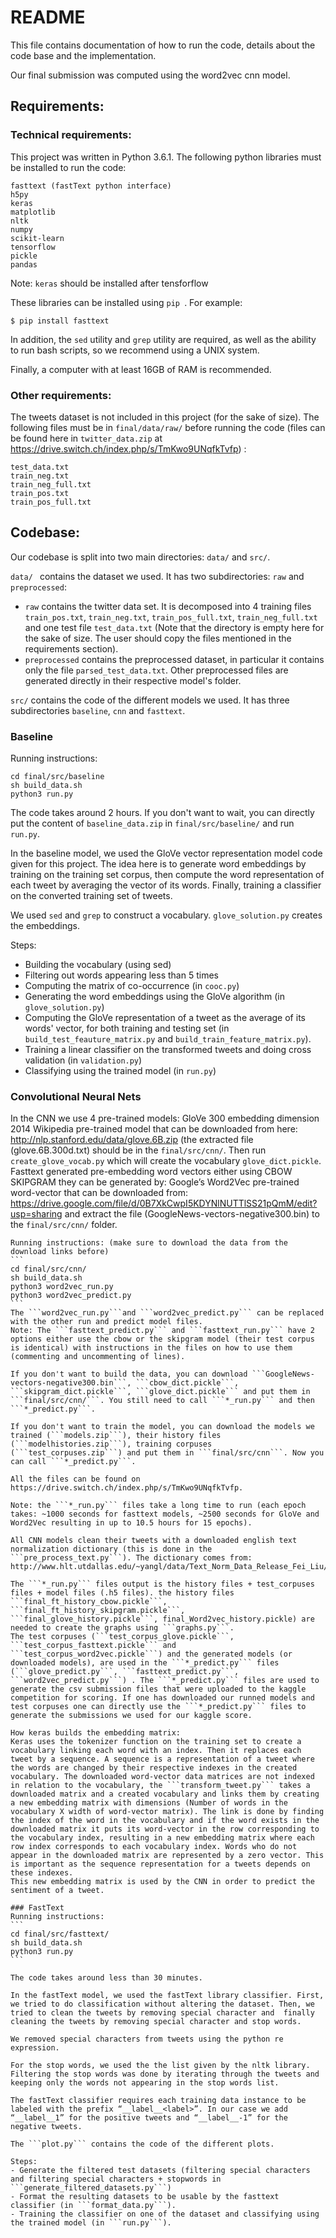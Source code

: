 # README

This file contains documentation of how to run the code, details about the code base and the implementation.

Our final submission was computed using the word2vec cnn model.

## Requirements:
### Technical requirements:
This project was written in Python 3.6.1.
The following python libraries must be installed to run the code:
```
fasttext (fastText python interface)
h5py
keras
matplotlib
nltk
numpy
scikit-learn
tensorflow
pickle
pandas
```
Note: ```keras``` should be installed after tensforflow

These libraries can be installed using ```pip ```. For example:
```
$ pip install fasttext
```

In addition, the ```sed``` utility and ```grep``` utility are required, as well as the ability to run bash scripts, so we recommend using a UNIX system.

Finally, a computer with at least 16GB of RAM is recommended.

### Other requirements:
The tweets dataset is not included in this project (for the sake of size). The following files must be in ```final/data/raw/``` before running the code (files can be found here in ```twitter_data.zip``` at https://drive.switch.ch/index.php/s/TmKwo9UNqfkTvfp) :

```
test_data.txt
train_neg.txt
train_neg_full.txt
train_pos.txt
train_pos_full.txt
```

## Codebase:
Our codebase is split into two main directories: ```data/``` and ```src/```.

```data/ ``` contains the dataset we used. It has two subdirectories: ```raw``` and ```preprocessed```:
- ```raw``` contains the twitter data set. It is decomposed into 4 training files ```train_pos.txt```, ```train_neg.txt```, ```train_pos_full.txt```, ```train_neg_full.txt``` and one test file ```test_data.txt``` (Note that the directory is empty here for the sake of size. The user should copy the files mentioned in the requirements section).
- ```preprocessed``` contains the preprocessed dataset, in particular it contains only the file ```parsed_test_data.txt```. Other preprocessed files are generated directly in their respective model's folder.

```src/``` contains the code of the different models we used. It has three subdirectories ```baseline```, ```cnn``` and ```fasttext```.

### Baseline
Running instructions:
```
cd final/src/baseline
sh build_data.sh
python3 run.py
```

The code takes around 2 hours. If you don't want to wait, you can directly put the content of ```baseline_data.zip``` in ```final/src/baseline/``` and run ```run.py```.

In the baseline model, we used the GloVe vector representation model code given for this project. The idea here is to  generate word embeddings by training on the training set corpus, then compute the word representation of each tweet by averaging the vector of its words. Finally, training a classifier on the converted training set of tweets.

We used ```sed``` and ```grep``` to construct a vocabulary. ```glove_solution.py``` creates the embeddings.

Steps:
- Building the vocabulary (using sed)
- Filtering out words appearing less than 5 times
- Computing the matrix of co-occurrence (in ```cooc.py```)
- Generating the word embeddings using the GloVe algorithm (in ```glove_solution.py```)
- Computing the GloVe representation of a tweet as the average of its words' vector, for both training and testing set (in ```build_test_feauture_matrix.py``` and ```build_train_feature_matrix.py```).
- Training a linear classifier on the transformed tweets and doing cross validation (in ```validation.py```)
- Classifying using the trained model (in ```run.py```)

### Convolutional Neural Nets
In the CNN we use 4 pre-trained models:
GloVe 300 embedding dimension 2014 Wikipedia pre-trained model that can be downloaded from here: http://nlp.stanford.edu/data/glove.6B.zip (the extracted file (glove.6B.300d.txt)  should be in the ```final/src/cnn/```. Then run ```create_glove_vocab.py```  which will create the vocabulary ```glove_dict.pickle```.
Fasttext generated pre-embedding word vectors either using CBOW SKIPGRAM
    they can be generated by:
	Google’s Word2Vec pre-trained word-vector that can be downloaded from: https://drive.google.com/file/d/0B7XkCwpI5KDYNlNUTTlSS21pQmM/edit?usp=sharing  and extract the file (GoogleNews-vectors-negative300.bin) to the ```final/src/cnn/``` folder.

	Running instructions: (make sure to download the data from the download links before)
	```
	cd final/src/cnn/
	sh build_data.sh
	python3 word2vec_run.py 
	python3 word2vec_predict.py
	```
	The ```word2vec_run.py```and ```word2vec_predict.py``` can be replaced with the other run and predict model files.
	Note: The ```fasttext_predict.py``` and ```fasttext_run.py``` have 2 options either use the cbow or the skipgram model (their test corpus is identical) with instructions in the files on how to use them (commenting and uncommenting of lines).

	If you don't want to build the data, you can download ```GoogleNews-vectors-negative300.bin```, ```cbow_dict.pickle```, ```skipgram_dict.pickle```, ```glove_dict.pickle``` and put them in ```final/src/cnn/```. You still need to call ```*_run.py``` and then ```*_predict.py```.

	If you don't want to train the model, you can download the models we trained (```models.zip```), their history files (```modelhistories.zip```), training corpuses (```test_corpuses.zip```) and put them in ```final/src/cnn```. Now you can call ```*_predict.py```.

	All the files can be found on https://drive.switch.ch/index.php/s/TmKwo9UNqfkTvfp.

	Note: the ```*_run.py``` files take a long time to run (each epoch takes: ~1000 seconds for fasttext models, ~2500 seconds for GloVe and Word2Vec resulting in up to 10.5 hours for 15 epochs).

	All CNN models clean their tweets with a downloaded english text normalization dictionary (this is done in the ```pre_process_text.py```). The dictionary comes from: http://www.hlt.utdallas.edu/~yangl/data/Text_Norm_Data_Release_Fei_Liu/

	The ```*_run.py``` files output is the history files + test_corpuses files + model files (.h5 files). the history files ```final_ft_history_cbow.pickle```, ```final_ft_history_skipgram.pickle```, ```final_glove_history.pickle```, final_Word2vec_history.pickle) are needed to create the graphs using ```graphs.py```. 
	The test corpuses (```test_corpus_glove.pickle```, ```test_corpus_fasttext.pickle``` and ```test_corpus_word2vec.pickle```) and the generated models (or downloaded models), are used in the ```*_predict.py``` files (```glove_predict.py```, ```fasttext_predict.py```, ```word2vec_predict.py```) . The ```*_predict.py``` files are used to generate the csv submission files that were uploaded to the kaggle competition for scoring. If one has downloaded our runned models and test corpuses one can directly use the ```*_predict.py``` files to generate the submissions we used for our kaggle score.

	How keras builds the embedding matrix:
	Keras uses the tokenizer function on the training set to create a vocabulary linking each word with an index. Then it replaces each tweet by a sequence. A sequence is a representation of a tweet where the words are changed by their respective indexes in the created vocabulary. The downloaded word-vector data matrices are not indexed in relation to the vocabulary, the ```transform_tweet.py``` takes a downloaded matrix and a created vocabulary and links them by creating a new embedding matrix with dimensions (Number of words in the vocabulary X width of word-vector matrix). The link is done by finding the index of the word in the vocabulary and if the word exists in the downloaded matrix it puts its word-vector in the row corresponding to the vocabulary index, resulting in a new embedding matrix where each row index corresponds to each vocabulary index. Words who do not appear in the downloaded matrix are represented by a zero vector. This is important as the sequence representation for a tweets depends on these indexes.
	This new embedding matrix is used by the CNN in order to predict the sentiment of a tweet.

	### FastText
	Running instructions:
	```
	cd final/src/fasttext/
	sh build_data.sh
	python3 run.py
	```

	The code takes around less than 30 minutes.

	In the fastText model, we used the fastText library classifier. First, we tried to do classification without altering the dataset. Then, we tried to clean the tweets by removing special character and  finally cleaning the tweets by removing special character and stop words.

	We removed special characters from tweets using the python re expression. 

	For the stop words, we used the the list given by the nltk library. Filtering the stop words was done by iterating through the tweets and keeping only the words not appearing in the stop words list.

	The fastText classifier requires each training data instance to be labeled with the prefix “__label__<label>”. In our case we add “__label__1” for the positive tweets and “__label__-1” for the negative tweets.

	The ```plot.py``` contains the code of the different plots.

	Steps:
	- Generate the filtered test datasets (filtering special characters and filtering special characters + stopwords in ```generate_filtered_datasets.py```) 
	- Format the resulting datasets to be usable by the fasttext classifier (in ```format_data.py```).
	- Training the classifier on one of the dataset and classifying using the trained model (in ```run.py```).

